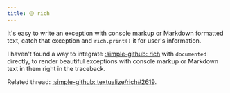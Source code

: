 ```yaml
---
title: 🟡 rich
---
```


It's easy to write an exception with console markup or Markdown formatted text, catch that exception and `rich.print()` it for user's information.

I haven't found a way to integrate [:simple-github: rich](https://github.com/textualize/rich/) with `documented` directly, to render beautiful exceptions with console markup or Markdown text in them right in the traceback.

Related thread: [:simple-github: textualize/rich#2619](https://github.com/Textualize/rich/issues/2619).
